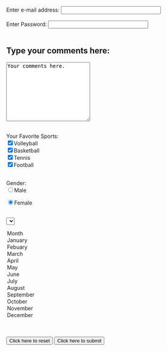 <form>
Enter e-mail address:
<input type="text" name="username": size="30"
maxlength="28" /><br /><br />
<form>
Enter Password:
<input type="text" name="username": size="30"
maxlength="28" /><br /><br />

<h2> Type your comments here:</h2>
<textarea name="hello" rows="10" cols="25">
Your comments here.</textarea><br />

<br>Your Favorite Sports:<br />
<input type="checkbox" name="Volleyball" checked="checked" />Volleyball <br />
<input type="checkbox" name="Basketball" checked="checked" />Basketball <br />
<input type="checkbox" name="Tennis" checked="checked" />Tennis <br />
<input type="checkbox" name="Football" checked="checked" />Football <br />

<br>Gender:<br />
<input type="radio" name="gender" value="Male" checked="checked" />Male

<input type="radio" name="gender" value="Female" checked="checked" />Female <br />

<br><select name="Month">
<option>Month</option>
<option>January</option>
<option>Febuary</option>
<option>March</option>
<option>April</option>
<option>May</option>
<option>June</option>
<option>July</option>
<option>August</option>
<option>September</option>
<option>October</option>
<option>November</option>
<option>December</option>
</select> <br />

<br><input type="reset" value="Click here to reset"/>
<input type="submit" value="Click here to submit" />
</form>
